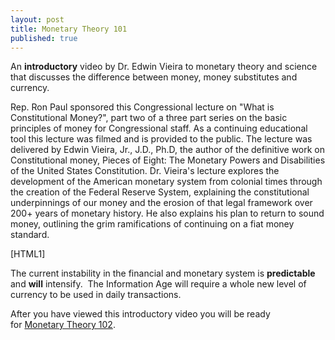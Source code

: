 ```yaml
---
layout: post
title: Monetary Theory 101
published: true
---
```

<p><span>An <strong>introductory</strong> video by Dr. Edwin Vieira to monetary theory and science that discusses the difference between money, money substitutes and currency.</span></p>
<p>Rep. Ron Paul sponsored this Congressional lecture on "What is Constitutional Money?", part two of a three part series on the basic principles of money for Congressional staff. As a continuing educational tool this lecture was filmed and is provided to the public. The lecture was delivered by Edwin Vieira, Jr., J.D., Ph.D, the author of the definitive work on Constitutional money, Pieces of Eight: The Monetary Powers and Disabilities of the United States Constitution. Dr. Vieira's lecture explores the development of the American monetary system from colonial times through the creation of the Federal Reserve System, explaining the constitutional underpinnings of our money and the erosion of that legal framework over 200+ years of monetary history. He also explains his plan to return to sound money, outlining the grim ramifications of continuing on a fiat money standard.</p>
<p>[HTML1]</p>
<p><span>The current instability in the financial and monetary system is <strong>predictable</strong> and <strong>will</strong> intensify.  The Information Age will require a whole new level of currency to be used in daily transactions.</span></p>
<p>After you have viewed this introductory video you will be ready for <a href="http://www.runtogold.com/2008/07/monetary-theory-102/">Monetary Theory 102</a>.</p>
